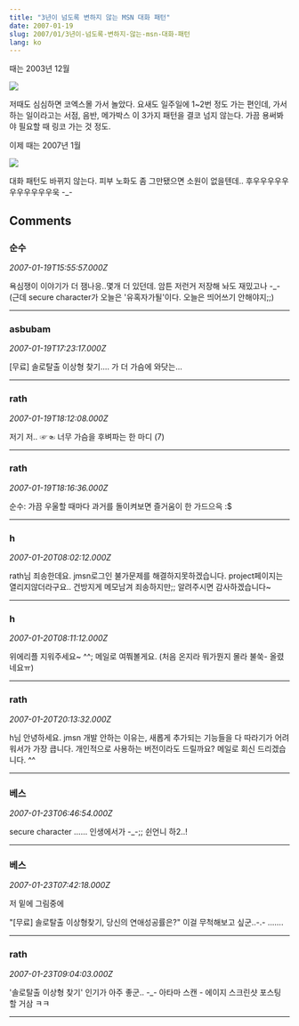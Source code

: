 ```yaml
---
title: "3년이 넘도록 변하지 않는 MSN 대화 패턴"
date: 2007-01-19
slug: 2007/01/3년이-넘도록-변하지-않는-msn-대화-패턴
lang: ko
---
```


때는 2003년 12월

![](/img/soonsu_chat03.jpg)

저때도 심심하면 코엑스몰 가서 놀았다.
요새도 일주일에 1~2번 정도 가는 편인데, 가서 하는 일이라고는 서점, 음반, 메가박스
이 3가지 패턴을 결코 넘지 않는다. 가끔 용써봐야 필요할 때 링코 가는 것 정도.

이제 때는 2007년 1월

![](/img/soonsu_chat07.jpg)

대화 패턴도 바뀌지 않는다.
피부 노화도 좀 그만됐으면 소원이 없을텐데.. 후우우우우우우우우우우우욱 -_-

## Comments

### 순수
*2007-01-19T15:55:57.000Z*

욕심쟁이 이야기가 더 잼나응..몇개 더 있던데. 암튼 저런거 저장해 놔도 재밌고나 -_- (근데 secure character가 오늘은 '유혹자가될'이다. 오늘은 띄어쓰기 안해야지;;)

---

### asbubam
*2007-01-19T17:23:17.000Z*

[무료] 솔로탈출 이상형 찾기.... 가 더 가슴에 와닷는...

---

### rath
*2007-01-19T18:12:08.000Z*

저기 저.. ☞☜ 너무 가슴을 후벼파는 한 마디 (7)

---

### rath
*2007-01-19T18:16:36.000Z*

순수: 가끔 우울할 때마다 과거를 돌이켜보면 즐거움이 한 가드으윽 :$

---

### h
*2007-01-20T08:02:12.000Z*

rath님 죄송한데요. jmsn로그인 불가문제를 해결하지못하겠습니다. project페이지는 열리지않더라구요.. 건방지게 메모남겨 죄송하지만;; 알려주시면 감사하겠습니다~

---

### h
*2007-01-20T08:11:12.000Z*

위에리플 지워주세요~ ^^; 메일로 여쭤볼게요. (처음 온지라 뭐가뭔지 몰라 불쑥- 올렸네요ㅠ)

---

### rath
*2007-01-20T20:13:32.000Z*

h님 안녕하세요. jmsn 개발 안하는 이유는, 새롭게 추가되는 기능들을 다 따라기가 어려워서가 가장 큽니다. 개인적으로 사용하는 버전이라도 드릴까요?
메일로 회신 드리겠습니다. ^^

---

### 베스
*2007-01-23T06:46:54.000Z*

secure character ...... 인생에서가 -_-;;
쉰언니 하2..!

---

### 베스
*2007-01-23T07:42:18.000Z*

저 밑에 그림중에

"[무료] 솔로탈출 이상형찾기, 당신의 연애성공률은?"
이걸 무척해보고 싶군..-.- .......

---

### rath
*2007-01-23T09:04:03.000Z*

'솔로탈출 이상형 찾기' 인기가 아주 좋군.. -_-
아타마 스캔 - 에이지 스크린샷 포스팅 할 거삼 ㅋㅋ

---

